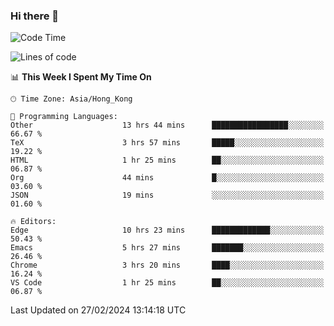 ### Hi there 👋

<!--
**nicehiro/nicehiro** is a ✨ _special_ ✨ repository because its `README.md` (this file) appears on your GitHub profile.

Here are some ideas to get you started:

- 🔭 I’m currently working on ...
- 🌱 I’m currently learning ...
- 👯 I’m looking to collaborate on ...
- 🤔 I’m looking for help with ...
- 💬 Ask me about ...
- 📫 How to reach me: ...
- 😄 Pronouns: ...
- ⚡ Fun fact: ...
-->

<!--START_SECTION:waka-->
![Code Time](http://img.shields.io/badge/Code%20Time-260%20hrs%2052%20mins-blue)

![Lines of code](https://img.shields.io/badge/From%20Hello%20World%20I%27ve%20Written-2.6%20million%20lines%20of%20code-blue)

📊 **This Week I Spent My Time On** 

```text
🕑︎ Time Zone: Asia/Hong_Kong

💬 Programming Languages: 
Other                    13 hrs 44 mins      █████████████████░░░░░░░░   66.67 % 
TeX                      3 hrs 57 mins       █████░░░░░░░░░░░░░░░░░░░░   19.22 % 
HTML                     1 hr 25 mins        ██░░░░░░░░░░░░░░░░░░░░░░░   06.87 % 
Org                      44 mins             █░░░░░░░░░░░░░░░░░░░░░░░░   03.60 % 
JSON                     19 mins             ░░░░░░░░░░░░░░░░░░░░░░░░░   01.60 % 

🔥 Editors: 
Edge                     10 hrs 23 mins      █████████████░░░░░░░░░░░░   50.43 % 
Emacs                    5 hrs 27 mins       ███████░░░░░░░░░░░░░░░░░░   26.46 % 
Chrome                   3 hrs 20 mins       ████░░░░░░░░░░░░░░░░░░░░░   16.24 % 
VS Code                  1 hr 25 mins        ██░░░░░░░░░░░░░░░░░░░░░░░   06.87 % 
```


 Last Updated on 27/02/2024 13:14:18 UTC
<!--END_SECTION:waka-->
